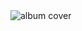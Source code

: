 <html>
  <img src ="https://img.discogs.com/F7u1RNrSe6gwtTbhILQJPAwDIx8=/fit-in/600x600/filters:strip_icc():format(jpeg):mode_rgb():quality(90)/discogs-images/R-9044625-1544471673-8166.jpeg.jpg" alt ="album cover" title ="The Divine Feminine"/>
</html>  
